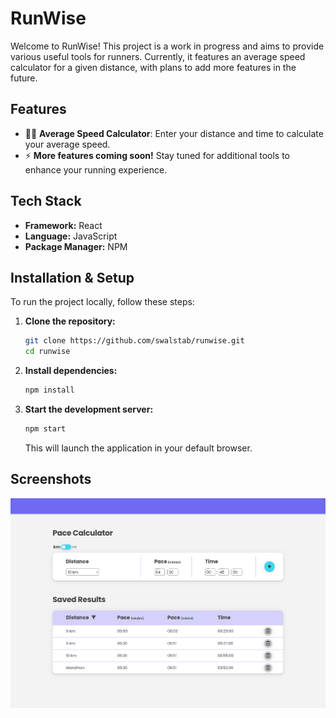 # RunWise

Welcome to RunWise! This project is a work in progress and aims to provide various useful tools for runners. Currently, it features an average speed calculator for a given distance, with plans to add more features in the future.

## Features

- 🏃‍♂️ **Average Speed Calculator**: Enter your distance and time to calculate your average speed.
- ⚡ **More features coming soon!** Stay tuned for additional tools to enhance your running experience.

## Tech Stack

- **Framework:** React
- **Language:** JavaScript
- **Package Manager:** NPM

## Installation & Setup

To run the project locally, follow these steps:

1. **Clone the repository:**

   ```sh
   git clone https://github.com/swalstab/runwise.git
   cd runwise
   ```

2. **Install dependencies:**

   ```sh
   npm install
   ```

3. **Start the development server:**
   ```sh
   npm start
   ```
   This will launch the application in your default browser.

## Screenshots

![](./docs/images/runwise_calculator.png)
